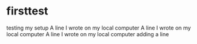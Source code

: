 # firsttest
testing my setup
A line I wrote on my local computer
A line I wrote on my local computer
A line I wrote on my local computer
adding a line
